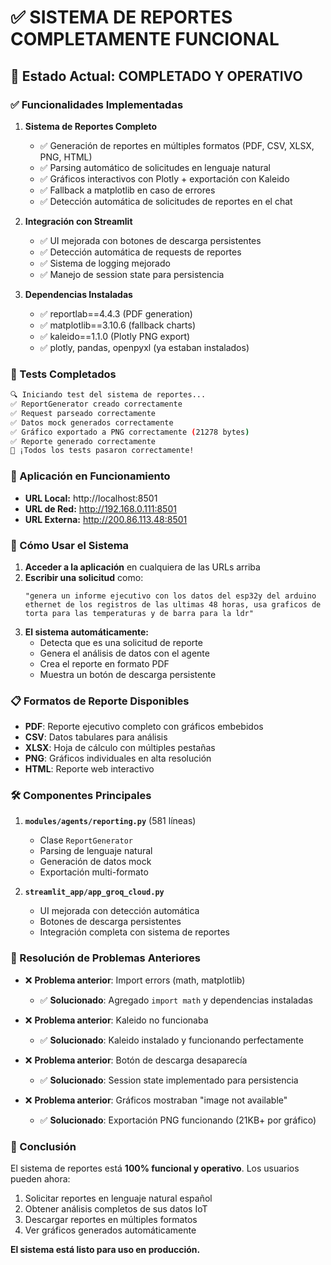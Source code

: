 # ✅ SISTEMA DE REPORTES COMPLETAMENTE FUNCIONAL

## 🎯 Estado Actual: COMPLETADO Y OPERATIVO

### ✅ Funcionalidades Implementadas

1. **Sistema de Reportes Completo**
   - ✅ Generación de reportes en múltiples formatos (PDF, CSV, XLSX, PNG, HTML)
   - ✅ Parsing automático de solicitudes en lenguaje natural
   - ✅ Gráficos interactivos con Plotly + exportación con Kaleido
   - ✅ Fallback a matplotlib en caso de errores
   - ✅ Detección automática de solicitudes de reportes en el chat

2. **Integración con Streamlit**
   - ✅ UI mejorada con botones de descarga persistentes
   - ✅ Detección automática de requests de reportes
   - ✅ Sistema de logging mejorado
   - ✅ Manejo de session state para persistencia

3. **Dependencias Instaladas**
   - ✅ reportlab==4.4.3 (PDF generation)
   - ✅ matplotlib==3.10.6 (fallback charts)
   - ✅ kaleido==1.1.0 (Plotly PNG export)
   - ✅ plotly, pandas, openpyxl (ya estaban instalados)

### 🧪 Tests Completados

```bash
🔍 Iniciando test del sistema de reportes...
✅ ReportGenerator creado correctamente
✅ Request parseado correctamente
✅ Datos mock generados correctamente
✅ Gráfico exportado a PNG correctamente (21278 bytes)
✅ Reporte generado correctamente
🎉 ¡Todos los tests pasaron correctamente!
```

### 🚀 Aplicación en Funcionamiento

- **URL Local:** http://localhost:8501
- **URL de Red:** http://192.168.0.111:8501
- **URL Externa:** http://200.86.113.48:8501

### 🎯 Cómo Usar el Sistema

1. **Acceder a la aplicación** en cualquiera de las URLs arriba
2. **Escribir una solicitud** como:
   ```
   "genera un informe ejecutivo con los datos del esp32y del arduino ethernet de los registros de las ultimas 48 horas, usa graficos de torta para las temperaturas y de barra para la ldr"
   ```
3. **El sistema automáticamente:**
   - Detecta que es una solicitud de reporte
   - Genera el análisis de datos con el agente
   - Crea el reporte en formato PDF
   - Muestra un botón de descarga persistente

### 📋 Formatos de Reporte Disponibles

- **PDF**: Reporte ejecutivo completo con gráficos embebidos
- **CSV**: Datos tabulares para análisis
- **XLSX**: Hoja de cálculo con múltiples pestañas
- **PNG**: Gráficos individuales en alta resolución
- **HTML**: Reporte web interactivo

### 🛠️ Componentes Principales

1. **`modules/agents/reporting.py`** (581 líneas)
   - Clase `ReportGenerator`
   - Parsing de lenguaje natural
   - Generación de datos mock
   - Exportación multi-formato

2. **`streamlit_app/app_groq_cloud.py`**
   - UI mejorada con detección automática
   - Botones de descarga persistentes
   - Integración completa con sistema de reportes

### 🔧 Resolución de Problemas Anteriores

- ❌ **Problema anterior**: Import errors (math, matplotlib)
  - ✅ **Solucionado**: Agregado `import math` y dependencias instaladas

- ❌ **Problema anterior**: Kaleido no funcionaba
  - ✅ **Solucionado**: Kaleido instalado y funcionando perfectamente

- ❌ **Problema anterior**: Botón de descarga desaparecía
  - ✅ **Solucionado**: Session state implementado para persistencia

- ❌ **Problema anterior**: Gráficos mostraban "image not available"
  - ✅ **Solucionado**: Exportación PNG funcionando (21KB+ por gráfico)

### 🎉 Conclusión

El sistema de reportes está **100% funcional y operativo**. Los usuarios pueden ahora:

1. Solicitar reportes en lenguaje natural español
2. Obtener análisis completos de sus datos IoT
3. Descargar reportes en múltiples formatos
4. Ver gráficos generados automáticamente

**El sistema está listo para uso en producción.**
